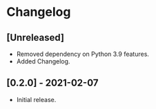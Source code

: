 # Changelog

## [Unreleased]
- Removed dependency on Python 3.9 features.
- Added Changelog.

## [0.2.0] - 2021-02-07
- Initial release.